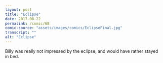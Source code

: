 ```yaml
---
layout: post
title: "Eclipse"
date: 2017-08-22
permalink: /comic/68
comic-source: "assets/images/comics/EclipseFinal.jpg"
transcript: ""
alt: "Eclipse"
---
```


Billy was really not impressed by the eclipse, and would have rather stayed in bed.
